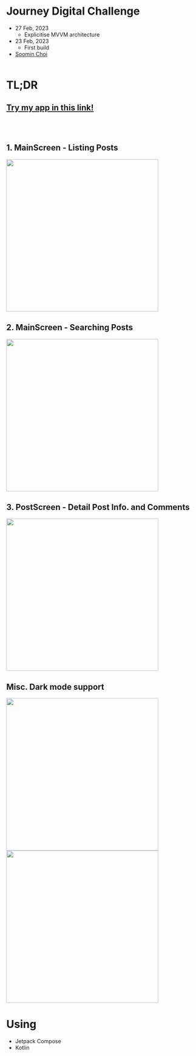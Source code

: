 # Journey Digital Challenge

- 27 Feb, 2023
  - Explicitise MVVM architecture
- 23 Feb, 2023
  - First build
- [Soomin Choi](https://www.linkedin.com/in/smnchoi/)
  <br/>
  <br/>

# TL;DR

## [Try my app in this link!](https://appetize.io/app/mgyes5vzpyfgk5q6gc6ldscdt4)

<br/>
<br/>

## 1. MainScreen - Listing Posts

<img src="https://user-images.githubusercontent.com/70505699/220691830-726a0a56-58b7-4bbe-bd62-f80197d0e992.png" width="400">
<br/>

## 2. MainScreen - Searching Posts

<img src="https://user-images.githubusercontent.com/70505699/220691959-a251942e-cebc-467c-8a9c-60b6740902e0.png" width="400">
<br/>

## 3. PostScreen - Detail Post Info. and Comments

<img src="https://user-images.githubusercontent.com/70505699/220692060-a213ad3f-13e1-43c7-a198-471dec6fcf16.png" width="400">
<br/>

## Misc. Dark mode support

<img src="https://user-images.githubusercontent.com/70505699/220697850-a505f771-6f5b-4847-8a3f-b7bedb493b89.png" width="400">
<img src="https://user-images.githubusercontent.com/70505699/220697863-045acc8a-a873-4a5e-8c0d-3503a2d0b7e7.png" width="400">
<br/>

# Using

- Jetpack Compose
- Kotlin
